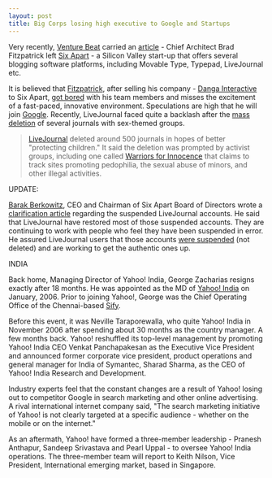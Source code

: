 ```yaml
---
layout: post
title: Big Corps losing high executive to Google and Startups
---
```


Very recently, <a href="http://venturebeat.com/">Venture Beat</a> carried an <a href="http://venturebeat.com/2007/08/06/roundup-six-aparts-memo-vcs-and-sex-toys-wimax-in-2008-newsercom-more/">article</a> - Chief Architect Brad Fitzpatrick left <a href="http://www.sixapart.com/">Six Apart</a> - a Silicon Valley start-up that offers several blogging software platforms, including Movable Type, Typepad, LiveJournal etc.

It is believed that <a href="http://brad.livejournal.com/">Fitzpatrick</a>, after selling his company - <a href="http://www.danga.com/">Danga Interactive</a> to Six Apart, <a href="http://brad.livejournal.com/2328180.html">got bored</a> with his team members and misses the excitement of a fast-paced, innovative environment. Speculations are high that he will join <a href="http://www.google.com/">Google</a>. Recently, LiveJournal faced quite a backlash after the <a href="http://news.com.com/Mass+deletion+sparks+LiveJournal+revolt/2100-1025_3-6187619.html">mass deletion</a> of several journals with sex-themed groups.

> <a href="http://www.livejournal.com/">LiveJournal</a> deleted around 500 journals in hopes of better "protecting children." It said the deletion was prompted by activist groups, including one called <a href="http://www.warriorsforinnocence.org/">Warriors for Innocence</a> that claims to track sites promoting pedophilia, the sexual abuse of minors, and other illegal activities.

UPDATE:

<a href="http://barakb25.livejournal.com/">Barak Berkowitz</a>, CEO and Chairman of Six Apart Board of Directors wrote a <a href="http://news.livejournal.com/100060.html?nc=3365">clarification article</a> regarding the suspended LiveJournal accounts. He said that LiveJournal have restored most of those suspended accounts. They are continuing to work with people who feel they have been suspended in error. He assured LiveJournal users that those accounts <a href="http://news.livejournal.com/99159.html">were suspended</a> (not deleted) and are working to get the authentic ones up.

INDIA

Back home, Managing Director of Yahoo! India, George Zacharias resigns exactly after 18 months. He was appointed as the MD of <a href="http://www.yahoo.co.in/">Yahoo! India</a> on January, 2006. Prior to joining Yahoo!, George was the Chief Operating Office of the Chennai-based <a href="http://www.sify.com/">Sify</a>.

Before this event, it was Neville Taraporewalla, who quite Yahoo! India in November 2006 after spending about 30 months as the country manager. A few months back. Yahoo! reshuffled its top-level management by promoting Yahoo! India CEO Venkat Panchapakesan as the Executive Vice President and announced former corporate vice president, product operations and general manager for India of Symantec, Sharad Sharma, as the CEO of Yahoo! India Research and Development.

Industry experts feel that the constant changes are a result of Yahoo! losing out to competitor Google in search marketing and other online advertising. A rival international internet company said, "The search marketing initiative of Yahoo! is not clearly targeted at a specific audience - whether on the mobile or on the internet."

As an aftermath, Yahoo! have formed a three-member leadership - Pranesh Anthapur, Sandeep Srivastava and Pearl Uppal - to oversee Yahoo! India operations. The three-member team will report to Keith Nilson, Vice President, International emerging market, based in Singapore.
